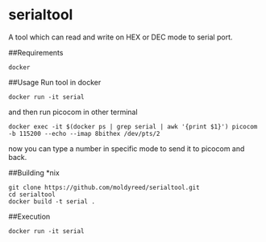 # serialtool

A tool which can read and write on HEX or DEC mode to serial port.

##Requirements
```
docker
```

##Usage
Run tool in docker 
```
docker run -it serial
```
and then run picocom in other terminal 
```
docker exec -it $(docker ps | grep serial | awk '{print $1}') picocom -b 115200 --echo --imap 8bithex /dev/pts/2
```
now you can type a number in specific mode to send it to picocom and back.

##Building *nix
```
git clone https://github.com/moldyreed/serialtool.git
cd serialtool
docker build -t serial .
```

##Execution
```
docker run -it serial
```